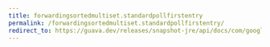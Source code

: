```yaml
---
title: forwardingsortedmultiset.standardpollfirstentry
permalink: /forwardingsortedmultiset.standardpollfirstentry/
redirect_to: https://guava.dev/releases/snapshot-jre/api/docs/com/google/common/collect/ForwardingSortedMultiset.html#standardPollFirstEntry--
---
```

